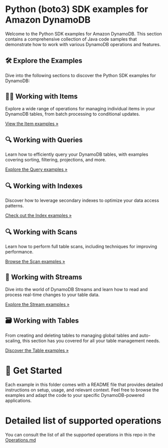 # Python (boto3) SDK examples for Amazon DynamoDB

Welcome to the Python SDK examples for Amazon DynamoDB. This section contains a comprehensive collection of Java code samples that demonstrate how to work with various DynamoDB operations and features.

## 🛠️ Explore the Examples

Dive into the following sections to discover the Python SDK examples for DynamoDB:

## 👨‍💻 Working with Items

Explore a wide range of operations for managing individual items in your DynamoDB tables, from batch processing to conditional updates.

[View the Item examples »](./data_plane/WorkingWithItems/)

## 🔍 Working with Queries

Learn how to efficiently query your DynamoDB tables, with examples covering sorting, filtering, projections, and more.

[Explore the Query examples »](./data_plane/WorkingWithQueries)

## 🔍 Working with Indexes

Discover how to leverage secondary indexes to optimize your data access patterns.

[Check out the Index examples »](./data_plane/WorkingWithIndexes)

## 🔍 Working with Scans

Learn how to perform full table scans, including techniques for improving performance.

[Browse the Scan examples »](./data_plane/WorkingWithScans)

## 🌊 Working with Streams

Dive into the world of DynamoDB Streams and learn how to read and process real-time changes to your table data.

[Explore the Stream examples »](./data_plane/WorkingWithStreams)

## 🗃️ Working with Tables

From creating and deleting tables to managing global tables and auto-scaling, this section has you covered for all your table management needs.

[Discover the Table examples »](./control_plane/WorkingWithTables)

# 🚀 Get Started

Each example in this folder comes with a README file that provides detailed instructions on setup, usage, and relevant context. Feel free to browse the examples and adapt the code to your specific DynamoDB-powered applications.

# Detailed list of supported operations

<!-- TODO: Create issue to Sync the operations with the code -->

You can consult the list of all the supported operations in this repo in the [Operations.md](./Operations.md)

